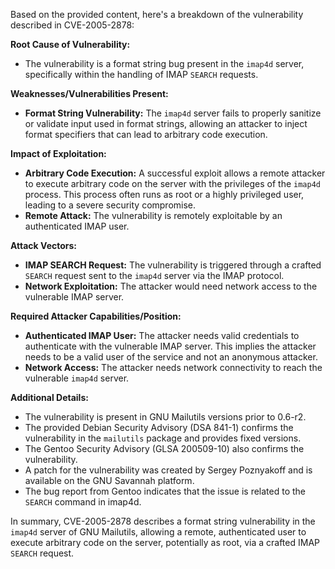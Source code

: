 Based on the provided content, here's a breakdown of the vulnerability described in CVE-2005-2878:

**Root Cause of Vulnerability:**

*   The vulnerability is a format string bug present in the `imap4d` server, specifically within the handling of IMAP `SEARCH` requests.

**Weaknesses/Vulnerabilities Present:**

*   **Format String Vulnerability:** The `imap4d` server fails to properly sanitize or validate input used in format strings, allowing an attacker to inject format specifiers that can lead to arbitrary code execution.

**Impact of Exploitation:**

*   **Arbitrary Code Execution:** A successful exploit allows a remote attacker to execute arbitrary code on the server with the privileges of the `imap4d` process. This process often runs as root or a highly privileged user, leading to a severe security compromise.
*   **Remote Attack:** The vulnerability is remotely exploitable by an authenticated IMAP user.

**Attack Vectors:**

*   **IMAP SEARCH Request:** The vulnerability is triggered through a crafted `SEARCH` request sent to the `imap4d` server via the IMAP protocol.
*   **Network Exploitation:** The attacker would need network access to the vulnerable IMAP server.

**Required Attacker Capabilities/Position:**

*   **Authenticated IMAP User:** The attacker needs valid credentials to authenticate with the vulnerable IMAP server. This implies the attacker needs to be a valid user of the service and not an anonymous attacker.
*   **Network Access:** The attacker needs network connectivity to reach the vulnerable `imap4d` server.

**Additional Details:**

*   The vulnerability is present in GNU Mailutils versions prior to 0.6-r2.
*   The provided Debian Security Advisory (DSA 841-1) confirms the vulnerability in the `mailutils` package and provides fixed versions.
*   The Gentoo Security Advisory (GLSA 200509-10) also confirms the vulnerability.
*   A patch for the vulnerability was created by Sergey Poznyakoff and is available on the GNU Savannah platform.
*   The bug report from Gentoo indicates that the issue is related to the `SEARCH` command in imap4d.

In summary, CVE-2005-2878 describes a format string vulnerability in the `imap4d` server of GNU Mailutils, allowing a remote, authenticated user to execute arbitrary code on the server, potentially as root, via a crafted IMAP `SEARCH` request.